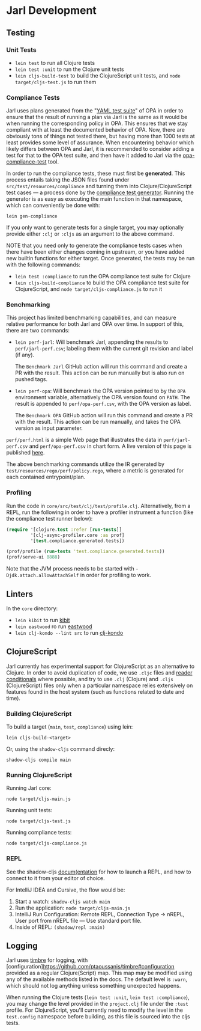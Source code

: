 # Jarl Development

## Testing

### Unit Tests

* `lein test` to run all Clojure tests
* `lein test :unit` to run the Clojure unit tests
* `lein cljs-build-test` to build the ClojureScript unit tests, and `node target/cljs-test.js` to run them

### Compliance Tests

Jarl uses plans generated from the "[YAML test suite](https://github.com/open-policy-agent/opa/tree/main/test/cases/testdata)"
of OPA in order to ensure that the result of running a plan via Jarl is the same as it would be when running the
corresponding policy in OPA. This ensures that we stay compliant with at least the documented behavior of OPA. Now,
there are obviously tons of things not tested there, but having more than 1000 tests at least provides some level of
assurance. When encountering behavior which likely differs between OPA and Jarl, it is recommended to consider adding a
test for that to the OPA test suite, and then have it added to Jarl via the [opa-compliance-test](https://github.com/johanfylling/opa-compliance-test)
tool.

In order to run the compliance tests, these must first be **generated**. This process entails taking the JSON files
found under `src/test/resources/compliance` and turning them into Clojure/ClojureScript test cases — a process done by
the [compliance test generator](./src/test/clojure/test/compliance/generator.clj). Running the generator is as easy as
executing the main function in that namespace, which can conveniently be done with:

```shell
lein gen-compliance
```
If you only want to generate tests for a single target, you may optionally provide either `:clj` or `:cljs` as an
argument to the above command.

NOTE that you need only to generate the compliance tests cases when there have been either changes coming in upstream,
or you have added new builtin functions for either target. Once generated, the tests may be run with the
following commands:

* `lein test :compliance` to run the OPA compliance test suite for Clojure
* `lein cljs-build-compliance` to build the OPA compliance test suite for ClojureScript, and `node target/cljs-compliance.js` to run it

### Benchmarking

This project has limited benchmarking capabilities, and can measure relative performance for both Jarl and OPA over time.
In support of this, there are two commands:

* `lein perf-jarl`: Will benchmark Jarl, appending the results to `perf/jarl-perf.csv`; labeling them with the current git revision and label (if any).

  The `Benchmark Jarl` GitHub action will run this command and create a PR with the result. This action can be run manually but is also run on pushed tags.
* `lein perf-opa`: Will benchmark the OPA version pointed to by the `OPA` environment variable, alternatively the OPA version found on `PATH`. The result is appended to `perf/opa-perf.csv`, with the OPA version as label.

  The `Benchmark OPA` GitHub action will run this command and create a PR with the result. This action can be run manually, and takes the OPA version as input parameter.

`perf/perf.html` is a simple Web page that illustrates the data in `perf/jarl-perf.csv` and `perf/opa-perf.csv` in chart form.
A live version of this page is published [here](https://johanfylling.github.io/jarl/perf/perf.html).

The above benchmarking commands utilize the IR generated by `test/resources/rego/perf/policy.rego`, where a metric is generated for each contained entrypoint/plan.

### Profiling

Run the code in `core/src/test/clj/test/profile.clj`. Alternatively, from a REPL, run the following in order to have a profiler instrument a function (like the compliance test runner below):

```clojure
(require '[clojure.test :refer [run-tests]]
         '[clj-async-profiler.core :as prof]
         '[test.compliance.generated.tests])

(prof/profile (run-tests 'test.compliance.generated.tests))
(prof/serve-ui 8888)
```

Note that the JVM process needs to be started with `-Djdk.attach.allowAttachSelf` in order for profiling to work.

## Linters

In the `core` directory:

* `lein kibit` to run [kibit](https://github.com/jonase/kibit)
* `lein eastwood` ro run [eastwood](https://github.com/jonase/eastwood)
* `lein clj-kondo --lint src` to run [clj-kondo](https://github.com/clj-kondo/clj-kondo)

## ClojureScript

Jarl currently has experimental support for ClojureScript as an alternative to Clojure. In order to avoid duplication of
code, we use `.cljc` files and [reader conditionals](https://clojure.org/guides/reader_conditionals) where possible, and
try to use `.clj` (Clojure) and `.cljs` (ClojureScript) files only when a particular namespace relies extensively on
features found in the host system (such as functions related to date and time).

### Building ClojureScript

To build a target (`main`, `test`, `compliance`) using lein:
```shell
lein cljs-build-<target>
```
Or, using the `shadow-cljs` command direcly:
```shell
shadow-cljs compile main
```

### Running ClojureScript

Running Jarl core:
```shell
node target/cljs-main.js
```
Running unit tests:
```shell
node target/cljs-test.js
```
Running compliance tests:
```shell
node target/cljs-compliance.js
```

### REPL

See the shadow-cljs [docum(entation](https://shadow-cljs.github.io/docs/UsersGuide.html) for how to launch a REPL,
and how to connect to it from your editor of choice.

For IntelliJ IDEA and Cursive, the flow would be:

1. Start a watch: `shadow-cljs watch main`
2. Run the application: `node target/cljs-main.js`
3. IntelliJ Run Configuration: Remote REPL, Connection Type -> nREPL, User port from nREPL file — Use standard port
   file.
4. Inside of REPL: `(shadow/repl :main)`

## Logging

Jarl uses [timbre](https://github.com/ptaoussanis/timbre) for logging, with
[configuration]https://github.com/ptaoussanis/timbre#configuration provided as a regular Clojure(Script) map. This map
may be modified using any of the available methods listed in the docs. The default level is `:warn`, which should not
log anything unless something unexpected happens.

When running the Clojure tests (`lein test :unit`, `lein test :compliance`), you may change the level provided in the
`project.clj` file under the `:test` profile. For ClojureScript, you'll currently need to modify the level in the
`test.config` namespace before building, as this file is sourced into the cljs tests.
